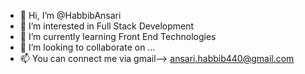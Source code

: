 - 👋 Hi, I’m @HabbibAnsari
- 👀 I’m interested in Full Stack Development
- 🌱 I’m currently learning Front End Technologies
- 💞️ I’m looking to collaborate on ...
- 📫 You can connect me via gmail--> ansari.habbib440@gmail.com

<!---
HabbibAnsari/HabbibAnsari is a ✨ special ✨ repository because its `README.md` (this file) appears on your GitHub profile.
You can click the Preview link to take a look at your changes.
--->
